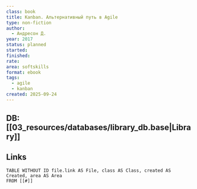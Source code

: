 ```yaml
---
class: book
title: Kanban. Альтернативный путь в Agile
type: non-fiction
author:
  - Андресон Д.
year: 2017
status: planned
started:
finished:
rate:
area: softskills
format: ebook
tags:
  - agile
  - kanban
created: 2025-09-24
---
```

## DB: [[03_resources/databases/library_db.base|Library]]

## Links

```dataview
TABLE WITHOUT ID file.link AS File, class AS Class, created AS Created, area AS Area
FROM [[#]]
````